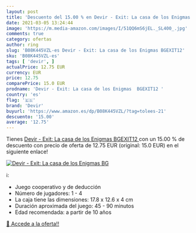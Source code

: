 ```yaml
---
layout: post
title: 'Descuento del 15.00 % en Devir - Exit: La casa de los Enigmas  BG'
date: 2021-03-05 13:24:44
image: 'https://m.media-amazon.com/images/I/51QQ6mS6jEL._SL400_.jpg'
comments: true
category: ofertas
author: ring
slug: 'B08K445VZL-es Devir - Exit: La casa de los Enigmas BGEXIT12'
sku: 'B08K445VZL-es'
tags: [ 'devir', ]
actualPrice: 12.75 EUR
currency: EUR
price: 12.75
comparePrice: 15.0 EUR
prodname: 'Devir - Exit: La casa de los Enigmas  BGEXIT12 '
country: 'es'
flag: '🇪🇸'
brand: 'Devir'
buyurl: 'https://www.amazon.es/dp/B08K445VZL/?tag=tolees-21'
descuento: '15.00'
average: '12.75'
---
```


Tienes [Devir - Exit: La casa de los Enigmas  BGEXIT12 ](https://www.amazon.es/dp/B08K445VZL/?tag=tolees-21) con un 15.00 % de descuento con precio de oferta de 12.75 EUR (original: 15.0 EUR) en el siguiente enlace!

[![Devir - Exit: La casa de los Enigmas  BG](https://m.media-amazon.com/images/I/51QQ6mS6jEL._SL400_.jpg)](https://www.amazon.es/dp/B08K445VZL/?tag=tolees-21)

ℹ️:

- Juego cooperativo y de deducción
- Número de jugadores: 1 - 4
- La caja tiene las dimensiones: 17.8 x 12.6 x 4 cm
- Duración aproximada del juego: 45 - 90 minutos
- Edad recomendada: a partir de 10 años

[🛒 Accede a la oferta!!](https://www.amazon.es/dp/B08K445VZL/?tag=tolees-21)
